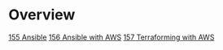 # Overview

[155 Ansible](https://github.com/marwai/Ansible)
[156 Ansible with AWS](https://github.com/marwai/Ansible-AWS)
[157 Terraforming with AWS](https://github.com/marwai/Terraforming_with_AWS)

